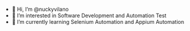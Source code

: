 - 👋 Hi, I’m @nuckyvilano
- 👀 I’m interested in Software Development and Automation Test
- 🌱 I’m currently learning Selenium Automation and Appium Automation
